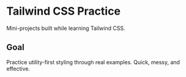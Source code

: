# Tailwind CSS Practice

Mini-projects built while learning Tailwind CSS.

## Goal
Practice utility-first styling through real examples. Quick, messy, and effective.
